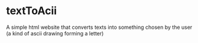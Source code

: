 # textToAcii
A simple html website that converts texts into something chosen by the user (a kind of ascii drawing forming a letter) 
